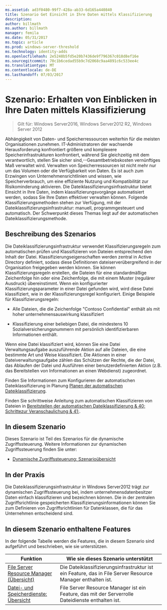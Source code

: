 ```yaml
---
ms.assetid: ad3f0480-99f7-428a-ab33-6d165a440840
title: Szenario Get Einsicht in Ihre Daten mittels Klassifizierung
description: 
author: billmath
ms.author: billmath
manager: femila
ms.date: 05/31/2017
ms.topic: article
ms.prod: windows-server-threshold
ms.technology: identity-adds
ms.openlocfilehash: 2e5248b5fd5e20b7436de9f796367c018d8ef16e
ms.sourcegitcommit: 70c1b6cedad55b9c7d2068c9aa4891c6c533ee4c
ms.translationtype: MT
ms.contentlocale: de-DE
ms.lasthandoff: 07/03/2017
---
```

# <a name="scenario-get-insight-into-your-data-by-using-classification"></a>Szenario: Erhalten von Einblicken in Ihre Daten mittels Klassifizierung

>Gilt für: Windows Server2016, Windows Server2012 R2, Windows Server 2012

Abhängigkeit von Daten- und Speicherressourcen weiterhin für die meisten Organisationen zunehmen. IT-Administratoren der wachsende Herausforderung konfrontiert größere und komplexere Speicherinfrastrukturen konfrontiert, während Sie gleichzeitig mit dem verantwortlich, stellen Sie sicher sind,--Gesamtbetriebskosten vernünftiges Maß verwaltet wird. Verwalten von Speicherressourcen ist nicht mehr nur um das Volumen oder die Verfügbarkeit von Daten. Es ist auch zum Erzwingen von Unternehmensrichtlinien und wissen, wie Speicherverbrauch, um eine effiziente Nutzung und Kompatibilität zur Risikominderung aktivieren. Die Dateiklassifizierungsinfrastruktur bietet Einsicht in Ihre Daten, indem klassifizierungsvorgänge automatisiert werden, sodass Sie Ihre Daten effektiver verwalten können. Folgende Klassifizierungsmethoden stehen zur Verfügung, mit der Dateiklassifizierungsinfrastruktur: manuell, programmgesteuert und automatisch. Der Schwerpunkt dieses Themas liegt auf der automatischen Dateiklassifizierungsmethode.  
  
## <a name="BKMK_OVER"></a>Beschreibung des Szenarios  
Die Dateiklassifizierungsinfrastruktur verwendet Klassifizierungsregeln zum automatischen prüfen und Klassifizieren von Dateien entsprechend den Inhalt der Datei. Klassifizierungseigenschaften werden zentral in Active Directory definiert, sodass diese Definitionen dateiserverübergreifend in der Organisation freigegeben werden können. Sie können Klassifizierungsregeln erstellen, die Dateien für eine standardmäßige Zeichenfolge hin oder eine Zeichenfolge, die mit einem Muster (regulärer Ausdruck) übereinstimmt. Wenn ein konfigurierter Klassifizierungsparameter in einer Datei gefunden wird, wird diese Datei klassifiziert, wie in der Klassifizierungsregel konfiguriert. Einige Beispiele für Klassifizierungsregeln:  
  
-   Alle Dateien, die die Zeichenfolge "Contoso Confidential" enthält als mit hoher unternehmensauswirkung klassifiziert  
  
-   Klassifizierung einer beliebigen Datei, die mindestens 10 Sozialversicherungsnummern mit persönlich identifizierbaren Informationen enthält.  
  
Wenn eine Datei klassifiziert wird, können Sie eine Datei Verwaltungsaufgabe auszuführende Aktion auf alle Dateien, die eine bestimmte Art und Weise klassifiziert. Die Aktionen in einer Dateiverwaltungsaufgabe zählen das Schützen der Rechte, die der Datei, das Ablaufen der Datei und Ausführen einer benutzerdefinierten Aktion (z.B. das Bereitstellen von Informationen an einen Webdienst) zugeordnet.  
  
Finden Sie Informationen zum Konfigurieren der automatischen Dateiklassifizierung in Planung [Planen der automatischen Dateiklassifizierung](assetId:///e3c3bb4b-3034-42b7-b391-8ef5f5851955).  
  
Finden Sie schrittweise Anleitung zum automatischen Klassifizieren von Dateien in [Bereitstellen der automatischen Dateiklassifizierung & 40; Schrittezur Veranschaulichung & 41;](Deploy-Automatic-File-Classification--Demonstration-Steps-.md).  
  
## <a name="in-this-scenario"></a>In diesem Szenario  
Dieses Szenario ist Teil des Szenarios für die dynamische Zugriffssteuerung. Weitere Informationen zur dynamischen Zugriffssteuerung finden Sie unter:  
  
-   [Dynamische Zugriffssteuerung: Szenarioübersicht](Dynamic-Access-Control--Scenario-Overview.md)  
  
## <a name="BKMK_APP"></a>In der Praxis  
Die Dateiklassifizierungsinfrastruktur in Windows Server2012 trägt zur dynamischen Zugriffssteuerung bei, indem unternehmensdatenbesitzer Daten einfach klassifizieren und bezeichnen können. Die in der zentralen Zugriffsrichtlinie gespeicherten Klassifizierungsinformationen können Sie zum Definieren von Zugriffsrichtlinien für Datenklassen, die für das Unternehmen entscheidend sind.  
  
## <a name="BKMK_NEW"></a>In diesem Szenario enthaltene Features  
In der folgende Tabelle werden die Features, die in diesem Szenario sind aufgeführt und beschrieben, wie sie unterstützen.  
  
|Funktion|Wie sie dieses Szenario unterstützt|  
|-----------|---------------------------------|  
|[File Server Resource Manager (Übersicht)](https://technet.microsoft.com/library/hh831701.aspx)|Die Dateiklassifizierungsinfrastruktur ist ein Feature, das in File Server Resource Manager enthalten ist.|  
|[Datei- und Speicherdienste: Übersicht](https://technet.microsoft.com/library/hh831487.aspx)|File Server Resource Manager ist ein Feature, das mit der Serverrolle Dateidienste enthalten ist.|  
  


